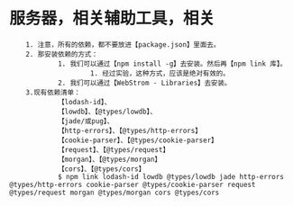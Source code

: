 # 服务器，相关辅助工具，相关

        1. 注意，所有的依赖，都不要放进【package.json】里面去。
        2. 那安装依赖的方式：
                1. 我们可以通过【npm install -g】去安装。然后再【npm link 库】。
                        1. 经过实验，这种方式，应该是绝对有效的。
                2. 我们可以通过【WebStrom - Libraries】去安装。
        3.现有依赖清单：
                【lodash-id】、
                【lowdb】、【@types/lowdb】、
                【jade/或pug】、
                【http-errors】、【@types/http-errors】
                【cookie-parser】、【@types/cookie-parser】
                【request】、【@types/request】
                【morgan】、【@types/morgan】
                【cors】、【@types/cors】
                $ npm link lodash-id lowdb @types/lowdb jade http-errors @types/http-errors cookie-parser @types/cookie-parser request @types/request morgan @types/morgan cors @types/cors

